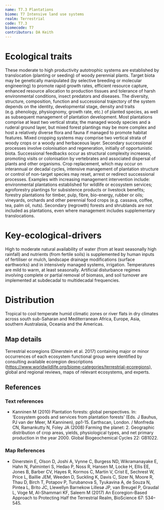 ```yaml
---
name: T7.3 Plantations
biome: T7 Intensive land use systems
realm: Terrestrial
code: T7.3
biomecode: T7
contributors: DA Keith
---
```


# Ecological traits

These moderate to high productivity autotrophic systems are established by translocation (planting or seeding) of woody perennial plants. Target biota may be genetically manipulated (by selective breeding or molecular engineering) to promote rapid growth rates, efficient resource capture, enhanced resource allocation to production tissues and tolerance of harsh environmental conditions, insect predators and diseases. The diversity, structure, composition, function and successional trajectory of the system depends on the identity, developmental stage, density and traits (e.g. phenology, physiognomy, growth rate, etc.) of planted species, as well as subsequent management of plantation development. Most plantations comprise at least two vertical strata; the managed woody species and a ruderal ground layer, but mixed forest plantings may be more complex and host a relatively diverse flora and fauna if managed to promote habitat features. Mixed cropping systems may comprise two vertical strata of woody crops or a woody and herbaceous layer. Secondary successional processes involve colonisation and regeneration, initially of opportunistic biota. Successional feedbacks occur as structural complexity increases, promoting visits or colonisation by vertebrates and associated dispersal of plants and other organisms. Crop replacement, which may occur on interannual or decadal cycles, intensive management of plantation structure or control of non-target species may reset, arrest or redirect successional processes. Examples with increasing management intervention include: environmental plantations established for wildlife or ecosystem services; agroforestry plantings for subsistence products or livestock benefits; forestry plantations for timber, pulp, fibre, bio-energy, rubber or oils; vineyards, orchards and other perennial food crops (e.g. cassava, coffee, tea, palm oil, nuts). Secondary (regrowth) forests and shrublands are not included as plantations, even where management includes supplementary translocations.

# Key-ecological-drivers

High to moderate natural availability of water (from at least seasonally high rainfall) and nutrients (from fertile soils) is supplemented by human inputs of fertiliser or mulch, landscape drainage modifications (surface earthworks) and in intensively managed systems, irrigation. Temperatures are mild to warm, at least seasonally. Artificial disturbance regimes involving complete or partial removal of biomass, and soil turnover are implemented at subdecadal to multidecadal frequencies.

# Distribution

Tropical to cool temperate humid climatic zones or river flats in dry climates across south sub-Saharan and Mediterranean Africa, Europe, Asia, southern Australasia, Oceania and the Americas.

## Map details

Terrestrial ecoregions (Dinerstein et al. 2017) containing major or minor occurrences of each ecosystem functional group were identified by consulting available ecoregion descriptions (https://www.worldwildlife.org/biome-categories/terrestrial-ecoregions), global and regional reviews, maps of relevant ecosystems, and experts.

## References
### Text references
* Kanninen M (2010) Plantation forests: global perspectives. In: ‘Ecosystem goods and services from plantation forests’ (Eds. J Bauhus, PJ van der Meer, M Kanninen), pp1-15. Earthscan, London. / Monfreda CN, Ramankutty N, Foley JA (2008) Farming the planet: 2. Geographic distribution of crop areas, yields, physiological types, and net primary production in the year 2000. Global Biogeochemical Cycles 22: GB1022. 
### Map References
* Dinerstein E, Olson D, Joshi A, Vynne C, Burgess ND, Wikramanayake E, Hahn N, Palminteri S, Hedao P, Noss R, Hansen M, Locke H, Ellis EE, Jones B, Barber CV, Hayes R, Kormos C, Martin V, Crist E, Sechrest W, Price L, Baillie JEM, Weeden D, Suckling K, Davis C, Sizer N, Moore R, Thau D, Birch T, Potapov P, Turubanova S, Tyukavina A, de Souza N, Pintea L, Brito JC, Llewellyn Barnekow Lillesø JP, van Breugel P, Graudal L, Voge M, Al-Shammari KF, Saleem M (2017) An Ecoregion-Based Approach to Protecting Half the Terrestrial Realm, BioScience 67: 534–545.

